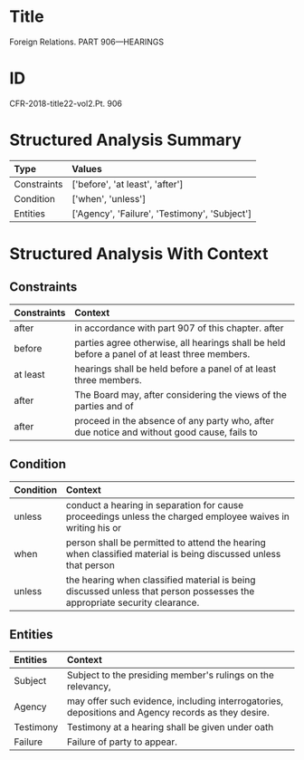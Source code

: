 # Title

 Foreign Relations. PART 906—HEARINGS


# ID

 CFR-2018-title22-vol2.Pt. 906


# Structured Analysis Summary

| Type        | Values                                        |
|:------------|:----------------------------------------------|
| Constraints | ['before', 'at least', 'after']               |
| Condition   | ['when', 'unless']                            |
| Entities    | ['Agency', 'Failure', 'Testimony', 'Subject'] |


# Structured Analysis With Context

 


## Constraints

| Constraints   | Context                                                                                        |
|:--------------|:-----------------------------------------------------------------------------------------------|
| after         | in accordance with part 907 of this chapter. after                                             |
| before        | parties agree otherwise, all hearings shall be held before  a panel of at least three members. |
| at least      | hearings shall be held before a panel of at least  three members.                              |
| after         | The Board may,  after considering the views of the parties and of                              |
| after         | proceed in the absence of any party who, after due notice and without good cause, fails to     |


## Condition

| Condition   | Context                                                                                                                   |
|:------------|:--------------------------------------------------------------------------------------------------------------------------|
| unless      | conduct a hearing in separation for cause proceedings unless the charged employee waives in writing his or                |
| when        | person shall be permitted to attend the hearing when classified material is being discussed unless that person            |
| unless      | the hearing when classified material is being discussed unless  that person possesses the appropriate security clearance. |


## Entities

| Entities   | Context                                                                                             |
|:-----------|:----------------------------------------------------------------------------------------------------|
| Subject    | Subject to the presiding member's rulings on the relevancy,                                         |
| Agency     | may offer such evidence, including interrogatories, depositions and Agency  records as they desire. |
| Testimony  | Testimony at a hearing shall be given under oath                                                    |
| Failure    | Failure  of party to appear.                                                                        |


